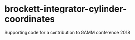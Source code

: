 # brockett-integrator-cylinder-coordinates
Supporting code for a contribution to GAMM conference 2018
